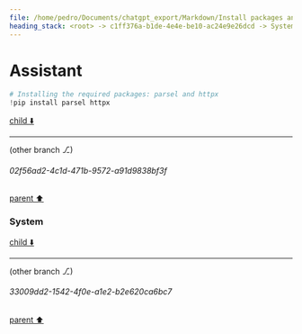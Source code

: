 ```yaml
---
file: /home/pedro/Documents/chatgpt_export/Markdown/Install packages and fetch data.md
heading_stack: <root> -> c1ff376a-b1de-4e4e-be10-ac24e9e26dcd -> System -> 23d672ad-afa9-4580-b523-3e1da45c3c14 -> System -> aaa24da6-99b7-4a01-a243-ce1654961a53 -> User -> 50bed3b9-cb7c-46d1-9747-9d73a68ad334 -> Assistant -> fda82536-4eb5-4a1b-b22b-5459ea57fb64 -> System -> 64302fdf-40c7-4542-bd77-ce21f0ea36e9 -> Assistant -> 2148c427-4693-4ba0-9e97-964f640f1dd6 -> System -> 32024407-1562-41cb-b6f2-88d45b0b990c -> Assistant
---
```

# Assistant

```python
# Installing the required packages: parsel and httpx
!pip install parsel httpx
```

[child ⬇️](#02f56ad2-4c1d-471b-9572-a91d9838bf3f)

---

(other branch ⎇)
###### 02f56ad2-4c1d-471b-9572-a91d9838bf3f
[parent ⬆️](#32024407-1562-41cb-b6f2-88d45b0b990c)
### System

[child ⬇️](#33009dd2-1542-4f0e-a1e2-b2e620ca6bc7)

---

(other branch ⎇)
###### 33009dd2-1542-4f0e-a1e2-b2e620ca6bc7
[parent ⬆️](#02f56ad2-4c1d-471b-9572-a91d9838bf3f)
